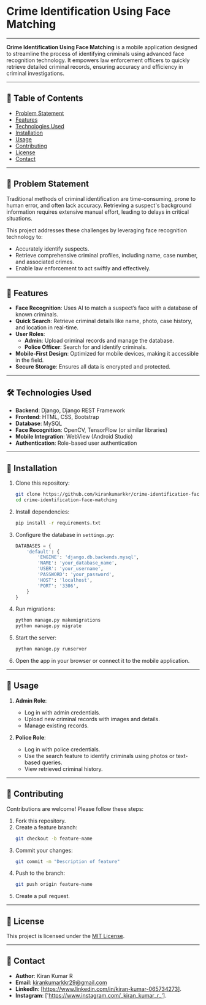 # Crime Identification Using Face Matching
---
**Crime Identification Using Face Matching** is a mobile application designed to streamline the process of identifying criminals using advanced face recognition technology. It empowers law enforcement officers to quickly retrieve detailed criminal records, ensuring accuracy and efficiency in criminal investigations.

---

## 📝 **Table of Contents**
- [Problem Statement](#problem-statement)
- [Features](#features)
- [Technologies Used](#technologies-used)
- [Installation](#installation)
- [Usage](#usage)
- [Contributing](#contributing)
- [License](#license)
- [Contact](#contact)

---

## 📌 **Problem Statement**

Traditional methods of criminal identification are time-consuming, prone to human error, and often lack accuracy. Retrieving a suspect's background information requires extensive manual effort, leading to delays in critical situations.

This project addresses these challenges by leveraging face recognition technology to:
- Accurately identify suspects.
- Retrieve comprehensive criminal profiles, including name, case number, and associated crimes.
- Enable law enforcement to act swiftly and effectively.

---

## 🚀 **Features**
- **Face Recognition**: Uses AI to match a suspect’s face with a database of known criminals.
- **Quick Search**: Retrieve criminal details like name, photo, case history, and location in real-time.
- **User Roles**:
  - **Admin**: Upload criminal records and manage the database.
  - **Police Officer**: Search for and identify criminals.
- **Mobile-First Design**: Optimized for mobile devices, making it accessible in the field.
- **Secure Storage**: Ensures all data is encrypted and protected.

---

## 🛠️ **Technologies Used**
- **Backend**: Django, Django REST Framework
- **Frontend**: HTML, CSS, Bootstrap
- **Database**: MySQL
- **Face Recognition**: OpenCV, TensorFlow (or similar libraries)
- **Mobile Integration**: WebView (Android Studio)
- **Authentication**: Role-based user authentication

---

## 🔧 **Installation**

1. Clone this repository:
   ```bash
   git clone https://github.com/kirankumarkkr/crime-identification-face-matching.git
   cd crime-identification-face-matching
   ```

2. Install dependencies:
   ```bash
   pip install -r requirements.txt
   ```

3. Configure the database in `settings.py`:
   ```python
   DATABASES = {
       'default': {
           'ENGINE': 'django.db.backends.mysql',
           'NAME': 'your_database_name',
           'USER': 'your_username',
           'PASSWORD': 'your_password',
           'HOST': 'localhost',
           'PORT': '3306',
       }
   }
   ```

4. Run migrations:
   ```bash
   python manage.py makemigrations
   python manage.py migrate
   ```

5. Start the server:
   ```bash
   python manage.py runserver
   ```

6. Open the app in your browser or connect it to the mobile application.

---

## 📖 **Usage**

1. **Admin Role**:
   - Log in with admin credentials.
   - Upload new criminal records with images and details.
   - Manage existing records.

2. **Police Role**:
   - Log in with police credentials.
   - Use the search feature to identify criminals using photos or text-based queries.
   - View retrieved criminal history.

---

## 🤝 **Contributing**

Contributions are welcome! Please follow these steps:
1. Fork this repository.
2. Create a feature branch:
   ```bash
   git checkout -b feature-name
   ```
3. Commit your changes:
   ```bash
   git commit -m "Description of feature"
   ```
4. Push to the branch:
   ```bash
   git push origin feature-name
   ```
5. Create a pull request.

---

## 📜 **License**
This project is licensed under the [MIT License](LICENSE).

---

## 📧 **Contact**
- **Author**: Kiran Kumar R  
- **Email**: kirankumarkkr29@gmail.com  
- **LinkedIn**: [https://www.linkedin.com/in/kiran-kumar-065734273].  
- **Instagram**: ['https://www.instagram.com/_kiran_kumar_r_'].

